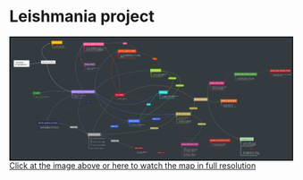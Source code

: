 # Leishmania project

<a href='#' onclick='window.open("https://www.mindmeister.com/map/2717250214/blaster-programming?fullscreen=1&v=public");return false;'>
<img src='./docs/_static/BLASTER%20-%20Programming.png' border='2' align='center'/>
</a>
<a href='https://www.mindmeister.com/map/2717250214/blaster-programming?fullscreen=1&v=public' target='_blank'>Click at the image above or here to watch the map in full resolution
</a>


<!-- <a href='https://www.mindmeister.com/map/2717250214/blaster-programming?fullscreen=1&v=public' target='_blank'>Click at the image above or here to watch the map in full resolution
</a> -->